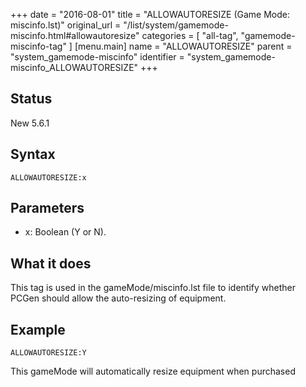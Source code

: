 +++
date = "2016-08-01"
title = "ALLOWAUTORESIZE (Game Mode: miscinfo.lst)"
original_url = "/list/system/gamemode-miscinfo.html#allowautoresize"
categories = [ "all-tag", "gamemode-miscinfo-tag" ]
[menu.main]
    name = "ALLOWAUTORESIZE"
    parent = "system_gamemode-miscinfo"
    identifier = "system_gamemode-miscinfo_ALLOWAUTORESIZE"
+++

## Status

New 5.6.1

## Syntax

`ALLOWAUTORESIZE:x`

## Parameters

-   x: Boolean (Y or N).



What it does
------------

This tag is used in the <span class="lstfile"> gameMode/miscinfo.lst
</span> file to identify whether PCGen should allow the auto-resizing of
equipment.

Example
-------

`ALLOWAUTORESIZE:Y`

This gameMode will automatically resize equipment when purchased

